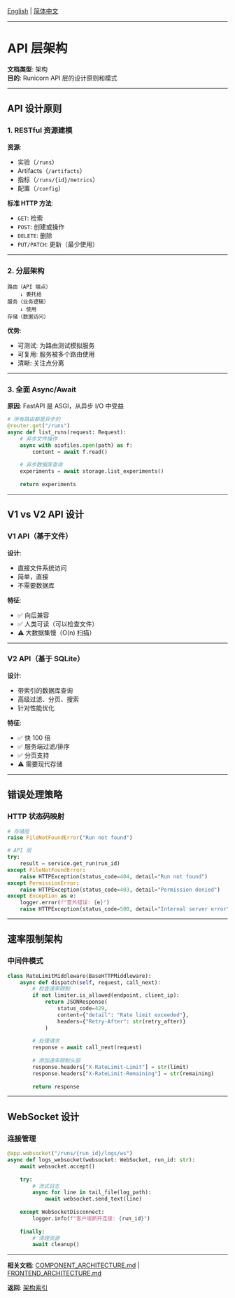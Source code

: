 [English](../en/API_DESIGN.md) | [简体中文](API_DESIGN.md)

---

# API 层架构

**文档类型**: 架构  
**目的**: Runicorn API 层的设计原则和模式

---

## API 设计原则

### 1. RESTful 资源建模

**资源**:
- 实验（`/runs`）
- Artifacts（`/artifacts`）
- 指标（`/runs/{id}/metrics`）
- 配置（`/config`）

**标准 HTTP 方法**:
- `GET`: 检索
- `POST`: 创建或操作
- `DELETE`: 删除
- `PUT/PATCH`: 更新（最少使用）

---

### 2. 分层架构

```
路由（API 端点）
    ↓ 委托给
服务（业务逻辑）
    ↓ 使用
存储（数据访问）
```

**优势**:
- 可测试: 为路由测试模拟服务
- 可复用: 服务被多个路由使用
- 清晰: 关注点分离

---

### 3. 全面 Async/Await

**原因**: FastAPI 是 ASGI，从异步 I/O 中受益

```python
# 所有路由都是异步的
@router.get("/runs")
async def list_runs(request: Request):
    # 异步文件操作
    async with aiofiles.open(path) as f:
        content = await f.read()
    
    # 异步数据库查询
    experiments = await storage.list_experiments()
    
    return experiments
```

---

## V1 vs V2 API 设计

### V1 API（基于文件）

**设计**:
- 直接文件系统访问
- 简单，直接
- 不需要数据库

**特征**:
- ✅ 向后兼容
- ✅ 人类可读（可以检查文件）
- ⚠️ 大数据集慢（O(n) 扫描）

---

### V2 API（基于 SQLite）

**设计**:
- 带索引的数据库查询
- 高级过滤、分页、搜索
- 针对性能优化

**特征**:
- ✅ 快 100 倍
- ✅ 服务端过滤/排序
- ✅ 分页支持
- ⚠️ 需要现代存储

---

## 错误处理策略

### HTTP 状态码映射

```python
# 存储层
raise FileNotFoundError("Run not found")

# API 层
try:
    result = service.get_run(run_id)
except FileNotFoundError:
    raise HTTPException(status_code=404, detail="Run not found")
except PermissionError:
    raise HTTPException(status_code=403, detail="Permission denied")
except Exception as e:
    logger.error(f"意外错误: {e}")
    raise HTTPException(status_code=500, detail="Internal server error")
```

---

## 速率限制架构

### 中间件模式

```python
class RateLimitMiddleware(BaseHTTPMiddleware):
    async def dispatch(self, request, call_next):
        # 检查速率限制
        if not limiter.is_allowed(endpoint, client_ip):
            return JSONResponse(
                status_code=429,
                content={"detail": "Rate limit exceeded"},
                headers={"Retry-After": str(retry_after)}
            )
        
        # 处理请求
        response = await call_next(request)
        
        # 添加速率限制头部
        response.headers["X-RateLimit-Limit"] = str(limit)
        response.headers["X-RateLimit-Remaining"] = str(remaining)
        
        return response
```

---

## WebSocket 设计

### 连接管理

```python
@app.websocket("/runs/{run_id}/logs/ws")
async def logs_websocket(websocket: WebSocket, run_id: str):
    await websocket.accept()
    
    try:
        # 流式日志
        async for line in tail_file(log_path):
            await websocket.send_text(line)
    
    except WebSocketDisconnect:
        logger.info(f"客户端断开连接: {run_id}")
    
    finally:
        # 清理资源
        await cleanup()
```

---

**相关文档**: [COMPONENT_ARCHITECTURE.md](COMPONENT_ARCHITECTURE.md) | [FRONTEND_ARCHITECTURE.md](FRONTEND_ARCHITECTURE.md)

**返回**: [架构索引](README.md)
